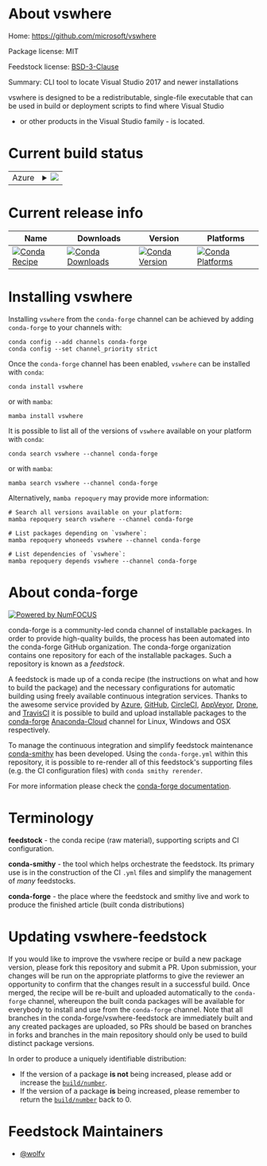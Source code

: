 About vswhere
=============

Home: https://github.com/microsoft/vswhere

Package license: MIT

Feedstock license: [BSD-3-Clause](https://github.com/conda-forge/vswhere-feedstock/blob/main/LICENSE.txt)

Summary: CLI tool to locate Visual Studio 2017 and newer installations

vswhere is designed to be a redistributable, single-file executable that
can be used in build or deployment scripts to find where Visual Studio
- or other products in the Visual Studio family - is located.


Current build status
====================


<table>
    
  <tr>
    <td>Azure</td>
    <td>
      <details>
        <summary>
          <a href="https://dev.azure.com/conda-forge/feedstock-builds/_build/latest?definitionId=11560&branchName=main">
            <img src="https://dev.azure.com/conda-forge/feedstock-builds/_apis/build/status/vswhere-feedstock?branchName=main">
          </a>
        </summary>
        <table>
          <thead><tr><th>Variant</th><th>Status</th></tr></thead>
          <tbody><tr>
              <td>win_64</td>
              <td>
                <a href="https://dev.azure.com/conda-forge/feedstock-builds/_build/latest?definitionId=11560&branchName=main">
                  <img src="https://dev.azure.com/conda-forge/feedstock-builds/_apis/build/status/vswhere-feedstock?branchName=main&jobName=win&configuration=win%20win_64_" alt="variant">
                </a>
              </td>
            </tr>
          </tbody>
        </table>
      </details>
    </td>
  </tr>
</table>

Current release info
====================

| Name | Downloads | Version | Platforms |
| --- | --- | --- | --- |
| [![Conda Recipe](https://img.shields.io/badge/recipe-vswhere-green.svg)](https://anaconda.org/conda-forge/vswhere) | [![Conda Downloads](https://img.shields.io/conda/dn/conda-forge/vswhere.svg)](https://anaconda.org/conda-forge/vswhere) | [![Conda Version](https://img.shields.io/conda/vn/conda-forge/vswhere.svg)](https://anaconda.org/conda-forge/vswhere) | [![Conda Platforms](https://img.shields.io/conda/pn/conda-forge/vswhere.svg)](https://anaconda.org/conda-forge/vswhere) |

Installing vswhere
==================

Installing `vswhere` from the `conda-forge` channel can be achieved by adding `conda-forge` to your channels with:

```
conda config --add channels conda-forge
conda config --set channel_priority strict
```

Once the `conda-forge` channel has been enabled, `vswhere` can be installed with `conda`:

```
conda install vswhere
```

or with `mamba`:

```
mamba install vswhere
```

It is possible to list all of the versions of `vswhere` available on your platform with `conda`:

```
conda search vswhere --channel conda-forge
```

or with `mamba`:

```
mamba search vswhere --channel conda-forge
```

Alternatively, `mamba repoquery` may provide more information:

```
# Search all versions available on your platform:
mamba repoquery search vswhere --channel conda-forge

# List packages depending on `vswhere`:
mamba repoquery whoneeds vswhere --channel conda-forge

# List dependencies of `vswhere`:
mamba repoquery depends vswhere --channel conda-forge
```


About conda-forge
=================

[![Powered by
NumFOCUS](https://img.shields.io/badge/powered%20by-NumFOCUS-orange.svg?style=flat&colorA=E1523D&colorB=007D8A)](https://numfocus.org)

conda-forge is a community-led conda channel of installable packages.
In order to provide high-quality builds, the process has been automated into the
conda-forge GitHub organization. The conda-forge organization contains one repository
for each of the installable packages. Such a repository is known as a *feedstock*.

A feedstock is made up of a conda recipe (the instructions on what and how to build
the package) and the necessary configurations for automatic building using freely
available continuous integration services. Thanks to the awesome service provided by
[Azure](https://azure.microsoft.com/en-us/services/devops/), [GitHub](https://github.com/),
[CircleCI](https://circleci.com/), [AppVeyor](https://www.appveyor.com/),
[Drone](https://cloud.drone.io/welcome), and [TravisCI](https://travis-ci.com/)
it is possible to build and upload installable packages to the
[conda-forge](https://anaconda.org/conda-forge) [Anaconda-Cloud](https://anaconda.org/)
channel for Linux, Windows and OSX respectively.

To manage the continuous integration and simplify feedstock maintenance
[conda-smithy](https://github.com/conda-forge/conda-smithy) has been developed.
Using the ``conda-forge.yml`` within this repository, it is possible to re-render all of
this feedstock's supporting files (e.g. the CI configuration files) with ``conda smithy rerender``.

For more information please check the [conda-forge documentation](https://conda-forge.org/docs/).

Terminology
===========

**feedstock** - the conda recipe (raw material), supporting scripts and CI configuration.

**conda-smithy** - the tool which helps orchestrate the feedstock.
                   Its primary use is in the construction of the CI ``.yml`` files
                   and simplify the management of *many* feedstocks.

**conda-forge** - the place where the feedstock and smithy live and work to
                  produce the finished article (built conda distributions)


Updating vswhere-feedstock
==========================

If you would like to improve the vswhere recipe or build a new
package version, please fork this repository and submit a PR. Upon submission,
your changes will be run on the appropriate platforms to give the reviewer an
opportunity to confirm that the changes result in a successful build. Once
merged, the recipe will be re-built and uploaded automatically to the
`conda-forge` channel, whereupon the built conda packages will be available for
everybody to install and use from the `conda-forge` channel.
Note that all branches in the conda-forge/vswhere-feedstock are
immediately built and any created packages are uploaded, so PRs should be based
on branches in forks and branches in the main repository should only be used to
build distinct package versions.

In order to produce a uniquely identifiable distribution:
 * If the version of a package **is not** being increased, please add or increase
   the [``build/number``](https://docs.conda.io/projects/conda-build/en/latest/resources/define-metadata.html#build-number-and-string).
 * If the version of a package **is** being increased, please remember to return
   the [``build/number``](https://docs.conda.io/projects/conda-build/en/latest/resources/define-metadata.html#build-number-and-string)
   back to 0.

Feedstock Maintainers
=====================

* [@wolfv](https://github.com/wolfv/)

